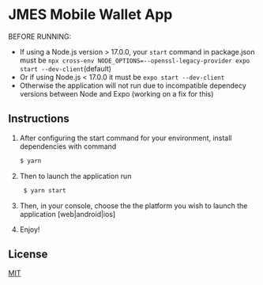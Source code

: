 
# JMES Mobile Wallet App 

BEFORE RUNNING: 
   - If using a Node.js version > 17.0.0, your `start` command in package.json must be `npx cross-env NODE_OPTIONS=--openssl-legacy-provider expo start --dev-client`(default)
   - Or if using Node.js < 17.0.0 it must be `expo start --dev-client`
   - Otherwise the application will not run due to incompatible dependecy versions between Node and Expo (working on a fix for this)

## Instructions

1. After configuring the start command for your environment, install dependencies with command

   ```bash
   $ yarn
   ```

2. Then to launch the application run 

   ```bash
    $ yarn start
    ``` 
   
3. Then, in your console, choose the the platform you wish to launch the application [web|android|ios]

4. Enjoy!
## License

[MIT](https://choosealicense.com/licenses/mit/)

